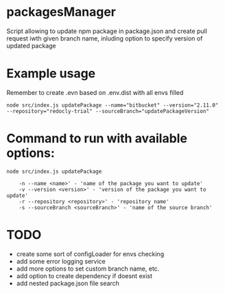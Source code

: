 # packagesManager
Script allowing to update npm package in package.json and create pull request iwth given branch name, inluding option to specify version of updated package

# Example usage

Remember to create .evn based on .env.dist with all envs filled

`node src/index.js updatePackage --name="bitbucket" --version="2.11.0" --repository="redocly-trial" --sourceBranch="updatePackageVersion"`


# Command to run with available options:

```Command:
node src/index.js updatePackage
```

```Options:
    -n --name <name>' - 'name of the package you want to update'
    -v --version <version>' - 'version of the package you want to update'
    -r --repository <repository>' - 'repository name'
    -s --sourceBranch <sourceBranch>' - 'name of the source branch'
```

# TODO
* create some sort of configLoader for envs checking
* add some error logging service
* add more options to set custom branch name, etc.
* add option to create dependency if doesnt exist
* add nested package.json file search
